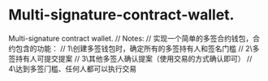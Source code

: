 # Multi-signature-contract-wallet.
Multi-signature contract wallet.
// Notes:
// 实现⼀个简单的多签合约钱包，合约包含的功能：
// 1\创建多签钱包时，确定所有的多签持有⼈和签名门槛
// 2\多签持有⼈可提交提案
// 3\其他多签⼈确认提案（使⽤交易的⽅式确认即可）
// 4\达到多签⻔槛、任何⼈都可以执⾏交易
